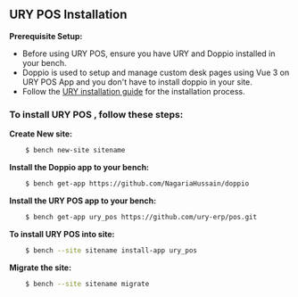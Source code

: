 ## URY POS Installation

**Prerequisite Setup:**
- Before using URY POS, ensure you have URY  and Doppio installed in your bench.
- Doppio is used to setup and manage  custom desk pages using Vue 3 on URY POS App and you don't have to install doppio in your site.
- Follow the [URY installation guide](https://github.com/ury-erp/ury/blob/main/INSTALLATION.md) for the installation process.


### To install URY POS , follow these steps:

**Create New site:**

```sh
	$ bench new-site sitename
```

**Install the Doppio app to your bench:**

```sh 
	$ bench get-app https://github.com/NagariaHussain/doppio
```

**Install the URY POS app to your bench:**

```sh
	$ bench get-app ury_pos https://github.com/ury-erp/pos.git
```

**To install URY POS into site:**

```sh
	$ bench --site sitename install-app ury_pos
```

**Migrate the site:**

```sh
	$ bench --site sitename migrate
```


